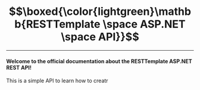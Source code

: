 # $$\boxed{\color{lightgreen}\mathbb{RESTTemplate \space ASP.NET \space API}}$$
---
#### Welcome to the official documentation about the RESTTemplate ASP.NET REST API!

This is a simple API to learn how  to creatr